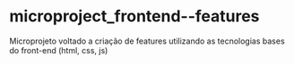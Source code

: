 # microproject_frontend--features
Microprojeto voltado a criação de features utilizando as tecnologias bases do front-end (html, css, js)
